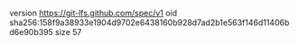 version https://git-lfs.github.com/spec/v1
oid sha256:158f9a38933e1904d9702e6438160b928d7ad2b1e563f146d11406bd6e90b395
size 57
